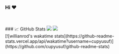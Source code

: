 ### Hi :heart:
<br/>
<br/>
### 📈 GitHub Stats

<img src="https://github-readme-stats.vercel.app/api?username=cupyusuf&count_private=true&theme=vue-dark">
<img src="https://github-readme-stats.vercel.app/api/top-langs/?username=cupyusuf&layout=compact&theme=vue-dark">
<br/>
[![willianrod's wakatime stats](https://github-readme-stats.vercel.app/api/wakatime?username=cupyusuf)](https://github.com/cupyusuf/github-readme-stats)
